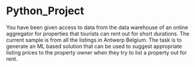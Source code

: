 # Python_Project
You have been given access to data from the data warehouse of an online aggregator for properties that tourists can rent out for short durations. The current sample is from all the listings in Antwerp Belgium.
The task is to generate an ML based solution that can be used to suggest appropriate listing prices to the property owner when they try to list a property out for rent.
